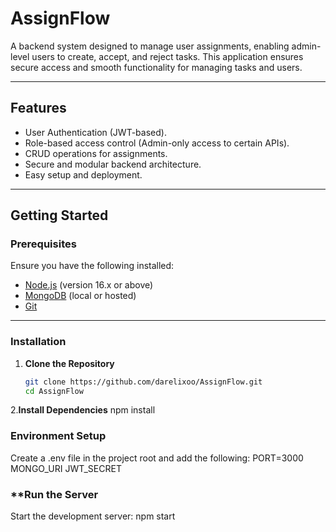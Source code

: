 # **AssignFlow**

A backend system designed to manage user assignments, enabling admin-level users to create, accept, and reject tasks. This application ensures secure access and smooth functionality for managing tasks and users.

---

## **Features**

- User Authentication (JWT-based).
- Role-based access control (Admin-only access to certain APIs).
- CRUD operations for assignments.
- Secure and modular backend architecture.
- Easy setup and deployment.

---

## **Getting Started**

### **Prerequisites**

Ensure you have the following installed:

- [Node.js](https://nodejs.org/) (version 16.x or above)
- [MongoDB](https://www.mongodb.com/) (local or hosted)
- [Git](https://git-scm.com/)

---

### **Installation**

1. **Clone the Repository**  
   ```bash
   git clone https://github.com/darelixoo/AssignFlow.git
   cd AssignFlow

2.**Install Dependencies**
npm install

### **Environment Setup**
Create a .env file in the project root and add the following:
PORT=3000
MONGO_URI
JWT_SECRET

### **Run the Server
Start the development server:
npm start
